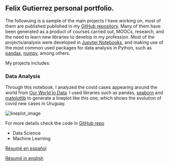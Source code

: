 ## Felix Gutierrez personal portfolio.

The followuing is a sample of the main projects I have working on, most of them are published published in my [GitHub repository](https://github.com/fvgm-spec). Many of them have been generated as a product of courses carried out, MOOCs, research, and the need to learn new libraries to develop in my profession. Most of the projects/analysis were developed in [Jupyter Notebooks](https://jupyter.org/), and making use of the most common used packages for data analysis in Python, such as [pandas](https://pandas.pydata.org/), [numpy](https://numpy.org/), among others.

My projects includes:

### **Data Analysis**

Through this notebook, I analyzed the covid cases appearing around the world from [Our World In Data](https://github.com/owid/covid-19-data). I used libraries such as pandas, [seaborn](http://seaborn.pydata.org/index.html) and [matplotlib](https://matplotlib.org/) to generate a lineplot like this one, which shows the evolution of covid new cases in Uruguay.

![lineplot_image](https://fvgm-spec.github.io/img/covid_lineplot.png)

For more details check the code in [GitHub repo](https://github.com/fvgm-spec)

 *  Data Science
 *  Machine Learning





 

[Résumé en español](https://fvgm-spec.github.io/CV/felix_gutierrez_cv_espanyol.pdf)

[Résumé in english](https://fvgm-spec.github.io/CV/felix_gutierrez_cv_english.pdf)
